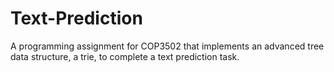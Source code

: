 # Text-Prediction
A programming assignment for COP3502 that implements an advanced tree data structure, a trie, to complete a text prediction task.
